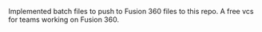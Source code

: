 Implemented batch files to push to Fusion 360 files to this repo. A free vcs for teams working on Fusion 360.
